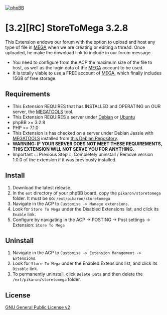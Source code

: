 [![phpBB](https://www.phpbb-es.com/foro/styles/flat-style/theme/images/logo_new_small.png)](https://www.phpbb-es.com/foro/viewtopic.php?f=147&t=42204)
# [3.2][RC] StoreToMega 3.2.8
This Extension endows our forum with the option to upload and host any type of file in [MEGA](https://mega.nz) when we are creating or editing a thread. Once uploaded, he make the download link to include in our forum message.
* You need to configure from the ACP the maximum size of the file to host, as well as the login data of the [MEGA](https://mega.nz) account to be used.
* It is totally viable to use a FREE account of [MEGA](https://mega.nz), which finally includes 15GB of free storage.

## Requirements
* This Extension REQUIRES that has INSTALLED and OPERATING on OUR server, the [MEGATOOLS](https://megatools.megous.com/) tool.
* This Extension REQUIRES a server under [Debian](https://www.debian.org/) or [Ubuntu](https://ubuntu.com/)
* phpBB >= 3.2.8
* PHP >= 7.1.0
* This Extension is has checked on a server under Debian Jessie with [MEGATOOLS](https://megatools.megous.com/) installed from [this Debian Repository](https://packages.debian.org/sid/amd64/megatools/download).
* **WARNING: IF YOUR SERVER DOES NOT MEET THESE REQUIREMENTS, THIS EXTENSION WILL NOT SERVE YOU FOR ANYTHING.**
* Important ::: Previous Step ::: Completely uninstall / Remove version 1.0.0 of the extension if it was previously installed.

## Install
1. Download the latest release.
2. In the `ext` directory of your phpBB board, copy the `pikaron/storetomega` folder. It must be so: `/ext/pikaron/storetomega`
3. Navigate in the ACP to `Customise -> Manage extensions`.
4. Look for `Store To Mega` under the Disabled Extensions list, and click its `Enable` link.
5. Configure by navigating in the ACP -> POSTING -> Post settings -> Extension: `Store To Mega`

## Uninstall
1. Navigate in the ACP to `Customise -> Extension Management -> Extensions`.
2. Look for `Store To Mega` under the Enabled Extensions list, and click its `Disable` link.
3. To permanently uninstall, click `Delete Data` and then delete the `/ext/pikaron/storetomega` folder.

## License
[GNU General Public License v2](http://opensource.org/licenses/GPL-2.0)
